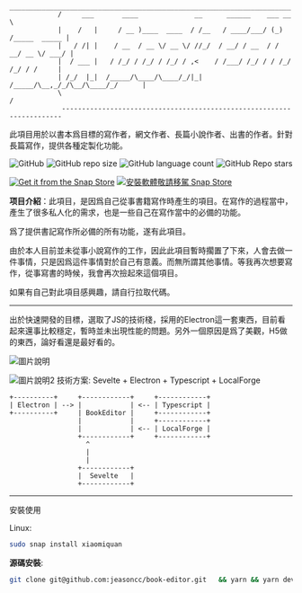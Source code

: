 
                 ______________________________________________________________________
                /     ___       ____              __      ______    ___ __             \
                |    /   |     / __ )____  ____  / /__   / ____/___/ (_) /_____  _____ |
                |   / /| |    / __  / __ \/ __ \/ //_/  / __/ / __  / / __/ __ \/ ___/ |
                |  / ___ |   / /_/ / /_/ / /_/ / ,<    / /___/ /_/ / / /_/ /_/ / /     |
                | /_/  |_|  /_____/\____/\____/_/|_|  /_____/\__,_/_/\__/\____/_/      |
                \                                                                      /
                 ----------------------------------------------------------------------

此項目用於以書本爲目標的寫作者，網文作者、長篇小說作者、出書的作者。針對長篇寫作，提供各種定製化功能。

![GitHub](https://img.shields.io/github/license/jeasoncc/Secret-writing)   ![GitHub repo size](https://img.shields.io:/github/repo-size/jeasoncc/Secret-writing)   ![GitHub language count](https://img.shields.io:/github/languages/count/jeasoncc/Secret-writing)   ![GitHub Repo stars](https://img.shields.io:/github/stars/jeasoncc/Secret-writing?style=social)


[![Get it from the Snap Store](https://snapcraft.io/static/images/badges/en/snap-store-black.svg)](https://snapcraft.io/xiaomiquan)
[![安裝軟體敬請移駕 Snap Store](https://snapcraft.io/static/images/badges/tw/snap-store-black.svg)](https://snapcraft.io/xiaomiquan)


**项目介紹**：此項目，是因爲自己從事書籍寫作時產生的項目。在寫作的過程當中，產生了很多私人化的需求，也是一些自己在寫作當中的必備的功能。

爲了提供書記寫作所必備的所有功能，遂有此項目。

由於本人目前並未從事小說寫作的工作，因此此項目暫時擱置了下來，人會去做一件事情，只是因爲這件事情對於自己有意義。而無所謂其他事情。等我再次想要寫作，從事寫書的時候，我會再次撿起來這個項目。

如果有自己對此項目感興趣，請自行拉取代碼。

---
出於快速開發的目標，選取了JS的技術棧，採用的Electron這一套東西，目前看起來還事比較穩定，暫時並未出現性能的問題。另外一個原因是爲了美觀，H5做的東西，論好看還是最好看的。

![圖片說明](https://res.cloudinary.com/canonical/image/fetch/f_auto,q_auto,fl_sanitize,w_1638,h_920/https://dashboard.snapcraft.io/site_media/appmedia/2022/01/2022-01-08_21-50-45%E5%B1%8F%E5%B9%95%E6%88%AA%E5%9B%BE3.jpeg)

![圖片說明2](https://res.cloudinary.com/canonical/image/fetch/f_auto,q_auto,fl_sanitize,w_1638,h_920/https://dashboard.snapcraft.io/site_media/appmedia/2022/01/2022-01-08_21-57-55%E5%B1%8F%E5%B9%95%E6%88%AA%E5%9B%BE.png)
技術方案:
Sevelte + Electron + Typescript + LocalForge

    +----------+     +------------+     +------------+
    | Electron | --> |            | <-- | Typescript |
    +----------+     | BookEditor |     +------------+
                     |            |     +------------+
                     |            | <-- | LocalForge |
                     +------------+     +------------+
                       ^
                       |
                       |
                     +------------+
                     |  Sevelte   |
                     +------------+

---
安裝使用

Linux:

```bash
sudo snap install xiaomiquan
```

**源碼安裝**:

```bash
git clone git@github.com:jeasoncc/book-editor.git   && yarn && yarn dev
```

